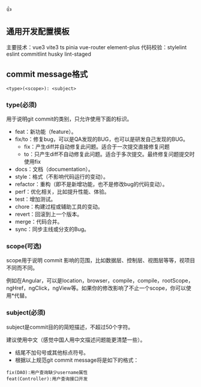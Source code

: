 👍

## 通用开发配置模板

主要技术：vue3 vite3 ts pinia vue-router element-plus
代码校验：stylelint eslint commitlint husky lint-staged





## commit message格式
```
<type>(<scope>): <subject>
```

### type(必须)
用于说明git commit的类别，只允许使用下面的标识。

- feat：新功能（feature）。
- fix/to：修复bug，可以是QA发现的BUG，也可以是研发自己发现的BUG。
  - fix：产生diff并自动修复此问题。适合于一次提交直接修复问题
  - to：只产生diff不自动修复此问题。适合于多次提交。最终修复问题提交时使用fix
- docs：文档（documentation）。
- style：格式（不影响代码运行的变动）。
- refactor：重构（即不是新增功能，也不是修改bug的代码变动）。
- perf：优化相关，比如提升性能、体验。
- test：增加测试。
- chore：构建过程或辅助工具的变动。
- revert：回滚到上一个版本。
- merge：代码合并。
- sync：同步主线或分支的Bug。

### scope(可选)
scope用于说明 commit 影响的范围，比如数据层、控制层、视图层等等，视项目不同而不同。

例如在Angular，可以是location，browser，compile，compile，rootScope， ngHref，ngClick，ngView等。如果你的修改影响了不止一个scope，你可以使用*代替。

### subject(必须)

subject是commit目的的简短描述，不超过50个字符。

建议使用中文（感觉中国人用中文描述问题能更清楚一些）。

- 结尾不加句号或其他标点符号。
- 根据以上规范git commit message将是如下的格式：
```
fix(DAO):用户查询缺少username属性
feat(Controller):用户查询接口开发
```